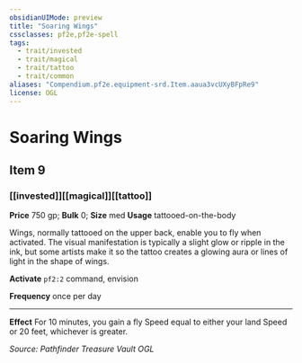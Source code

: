 ```yaml
---
obsidianUIMode: preview
title: "Soaring Wings"
cssclasses: pf2e,pf2e-spell
tags:
  - trait/invested
  - trait/magical
  - trait/tattoo
  - trait/common
aliases: "Compendium.pf2e.equipment-srd.Item.aaua3vcUXyBFpRe9"
license: OGL
---
```

# Soaring Wings
## Item 9
### [[invested]][[magical]][[tattoo]]


**Price** 750 gp; 
**Bulk** 0; **Size** med
**Usage** tattooed-on-the-body

Wings, normally tattooed on the upper back, enable you to fly when activated. The visual manifestation is typically a slight glow or ripple in the ink, but some artists make it so the tattoo creates a glowing aura or lines of light in the shape of wings.

**Activate** `pf2:2` command, envision

**Frequency** once per day

* * *

**Effect** For 10 minutes, you gain a fly Speed equal to either your land Speed or 20 feet, whichever is greater.

*Source: Pathfinder Treasure Vault*
*OGL*
